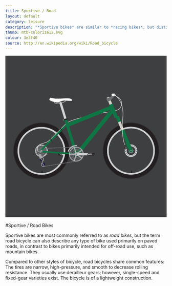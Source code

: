 ```yaml
---
title: Sportive / Road
layout: default
category: leisure
description: "*Sportive bikes* are similar to *racing bikes*, but distinguished by being built more for endurance than bursts of speed"
thumb: mtb-colorize12.svg
colour: 3e3f40
source: http://en.wikipedia.org/wiki/Road_bicycle
---
```


![Road bike photo](../img/bikes/mtb-colorize12.svg)

#Sportive / Road Bikes

Sportive bikes are most commonly referred to as *road bikes*, but the term road bicycle can also describe any type of bike used primarily on paved roads, in contrast to bikes primarily intended for off-road use, such as mountain bikes.

Compared to other styles of bicycle, road bicycles share common features:
The tires are narrow, high-pressure, and smooth to decrease rolling resistance.
They usually use derailleur gears; however, single-speed and fixed-gear varieties exist.
The bicycle is of a lightweight construction.
